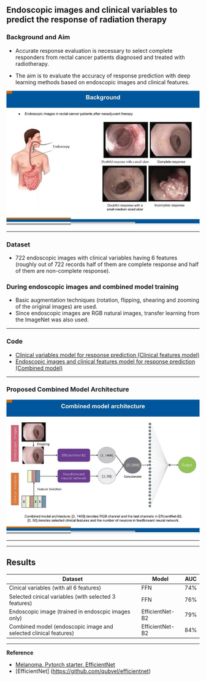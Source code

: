##  Endoscopic images and clinical variables to predict the response of radiation therapy
 
### Background and Aim

- Accurate response evaluation is necessary to select complete responders from rectal cancer patients diagnosed and treated with radiotherapy.

- The aim is to evaluate the accuracy of response prediction with deep learning methods based on endoscopic images and clinical features.

![](images/background_endoscopy_imaging.jpg)

----
### Dataset
* 722 endoscopic images with clinical variables having 6 features (roughly out of 722 records half of them are complete response and half of them are non-complete response).

### During endoscopic images and combined model training
* Basic augmentation techniques (rotation, flipping, shearing and zooming of the original images) are used.
* Since endoscopic images are RGB natural images, transfer learning from the ImageNet was also used.
----
### Code
* [Clinical variables model for response prediction (Clinical features model)](endoscopy_clinical_features_for_response_prediction.ipynb)
* [Endoscopic images and clinical features model for response prediction (Combined model)](endoscopy_image_and_clinical_features_for_response_prediction.ipynb)
----
### Proposed Combined Model Architecture
![](images/combined_model_architecture.jpg)

----
----
                    

## Results

| Dataset | Model | AUC | 
| ------------- | -------------| -------------| 
| Cinical variables  (with all 6 features) | FFN | 74%| 
| Selected cinical variables (with selected 3 features) | FFN | 76%| 
| Endoscopic image  (trained in endoscpic images only) | EfficientNet-B2 | 79%| 
| Combined model (endoscopic image and selected clinical features) | EfficientNet-B2 | 84%| 

----
**Reference**
* [Melanoma. Pytorch starter. EfficientNet](https://www.kaggle.com/nroman/melanoma-pytorch-starter-efficientnet/output)
* [EfficientNet] (https://github.com/qubvel/efficientnet)
